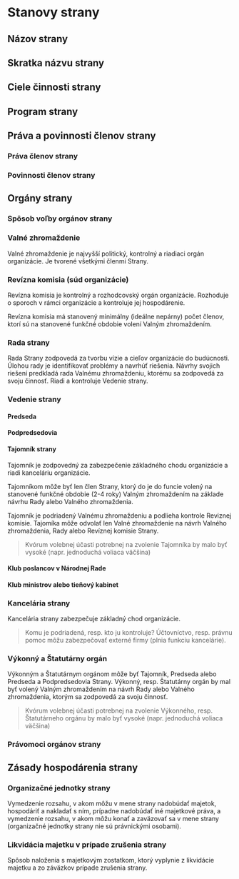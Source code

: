# Stanovy strany

## Názov strany


## Skratka názvu strany


## Ciele činnosti strany


## Program strany


## Práva a povinnosti členov strany


### Práva členov strany


### Povinnosti členov strany


## Orgány strany

### Spôsob voľby orgánov strany


### Valné zhromaždenie 
	
Valné zhromaždenie je najvyšší politický, kontrolný a riadiaci orgán organizácie. Je tvorené všetkými členmi Strany.


### Revízna komisia (súd organizácie)
	
Revízna komisia je kontrolný a rozhodcovský orgán organizácie. Rozhoduje o sporoch v rámci organizácie a kontroluje jej hospodárenie. 

Revízna komisia má stanovený minimálny (ideálne nepárny) počet členov, ktorí sú na stanovené funkčné obdobie volení Valným zhromaždením.


### Rada strany

Rada Strany zodpovedá za tvorbu vízie a cieľov organizácie do budúcnosti. Úlohou rady je identifikovať problémy a navrhúť riešenia. Návrhy svojich riešení predkladá rada Valnému zhromaždeniu, ktorému sa zodpovedá za svoju činnosť. Riadi a kontroluje Vedenie strany.


### Vedenie strany

#### Predseda

#### Podpredsedovia

#### Tajomník strany

Tajomník je zodpovedný za zabezpečenie základného chodu organizácie a riadi kanceláriu organizácie.

Tajomníkom môže byť len člen Strany, ktorý do je do funcie volený na stanovené funkčné obdobie (2-4 roky) Valným zhromaždením na základe návrhu Rady alebo Valného zhromaždenia.

Tajomník je podriadený Valnému zhromaždeniu a podlieha kontrole Reviznej komisie. Tajomíka môže odvolať len Valné zhromaždenie na návrh Valného zhromaždenia, Rady alebo Revíznej komisie Strany.

> Kvórum volebnej účasti potrebnej na zvolenie Tajomníka by malo byť vysoké (napr. jednoduchá voliaca väčšina)

#### Klub poslancov v Národnej Rade

#### Klub ministrov alebo tieňový kabinet


### Kancelária strany

Kancelária strany zabezpečuje základný chod organizácie.
> Komu je podriadená, resp. kto ju kontroluje?
> Účtovníctvo, resp. právnu pomoc môžu zabezpečovať externé firmy (plnia funkciu kancelárie).
		
		 
### Výkonný a Štatutárny orgán

Výkonným a Štatutárnym orgánom môže byť Tajomník, Predseda alebo Predseda a Podpredsedovia Strany. Výkonný, resp. Štatutárny orgán by mal byť volený Valným zhromaždením na návrh Rady alebo Valného zhromaždenia, ktorým sa zodpovedá za svoju činnosť. 

> Kvórum volebnej účasti potrebnej na zvolenie Výkonného, resp. Štatutárneho orgánu by malo byť vysoké (napr. jednoduchá voliaca väčšina)


### Právomoci orgánov strany


## Zásady hospodárenia strany


### Organizačné jednotky strany

Vymedzenie rozsahu, v akom môžu v mene strany nadobúdať majetok, hospodáriť a nakladať s ním, prípadne nadobúdať iné majetkové práva, a vymedzenie rozsahu, v akom môžu konať a zaväzovať sa v mene strany (organizačné jednotky strany nie sú právnickými osobami).


### Likvidácia majetku v prípade zrušenia strany

Spôsob naloženia s majetkovým zostatkom, ktorý vyplynie z likvidácie majetku a zo záväzkov prípade zrušenia strany.
